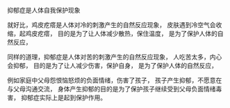 抑郁症是人体自我保护现象

就好比，鸡皮疙瘩是人体对冷的刺激产生的自然反应现象，
皮肤遇到冷空气会收缩，起鸡皮疙瘩，
目的是为了让人体减少散热，保住温度，
是为了保护人体的自然反应，

同样的道理，抑郁症是人体对苦的刺激产生的自然反应现象，
人吃苦太多，内心会抑郁，
目的是为了让人减少伤害，保护自身，
是为了保护人体的自然反应，

例如家庭中父母怨恨恼怒烦的负面情绪，伤害了孩子，
孩子产生抑郁，不愿意在与父母沟通交流，
身体产生抑郁的目的是为了保护孩子继续受到父母负面情绪毒害，
抑郁症实际上是起到保护作用。